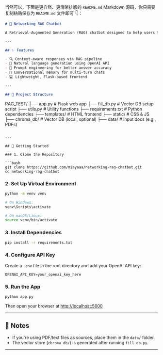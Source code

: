 当然可以，下面是更自然、更清晰排版的 `README.md` Markdown 源码，你只需要复制粘贴保存为 `README.md` 文件即可 👇：

```markdown
# 🧠 Networking RAG Chatbot

A Retrieval-Augmented Generation (RAG) chatbot designed to help users troubleshoot network-related issues using OpenAI's API. Built with Flask and a simple web interface.

---

## ✨ Features

- 🔍 Context-aware responses via RAG pipeline
- 🤖 Natural language generation using OpenAI API
- 🧩 Prompt engineering for better answer accuracy
- 🧠 Conversational memory for multi-turn chats
- 💻 Lightweight, Flask-based frontend

---

## 📁 Project Structure

```
RAG_TEST/
├── app.py           # Flask web app
├── fill_db.py       # Vector DB setup script
├── utils.py         # Utility functions
├── requirements.txt # Python dependencies
├── templates/       # HTML frontend
├── static/          # CSS & JS
├── chroma_db/       # Vector DB (local, optional)
├── data/            # Input docs (e.g., PDFs)
```

---

## 🚀 Getting Started

### 1. Clone the Repository

```bash
git clone https://github.com/miayaaa/networking-rag-chatbot.git
cd networking-rag-chatbot
```

### 2. Set Up Virtual Environment

```bash
python -m venv venv

# On Windows:
venv\Scripts\activate

# On macOS/Linux:
source venv/bin/activate
```

### 3. Install Dependencies

```bash
pip install -r requirements.txt
```

### 4. Configure API Key

Create a `.env` file in the root directory and add your OpenAI API key:

```env
OPENAI_API_KEY=your_openai_key_here
```

### 5. Run the App

```bash
python app.py
```

Then open your browser at [http://localhost:5000](http://localhost:5000)

---

## 📌 Notes

- If you're using PDF/text files as sources, place them in the `data/` folder.
- The vector store (`chroma_db/`) is generated after running `fill_db.py`.

---
